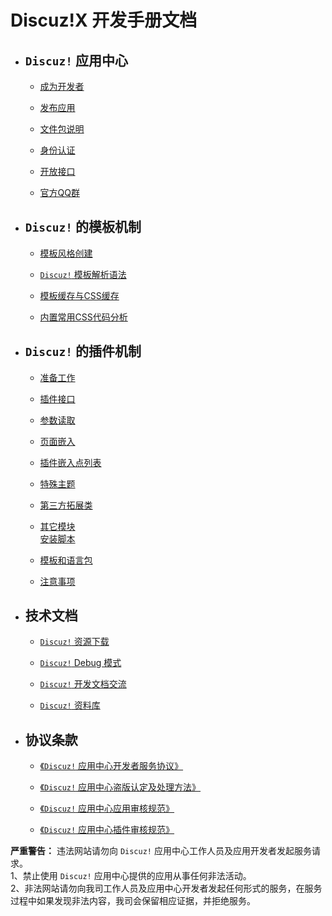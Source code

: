 # Discuz!X 开发手册文档
- ## `Discuz!` 应用中心

    - [成为开发者](?ac=document&page=faq)

    - [发布应用](?ac=document&page=faq_addon)

    - [文件包说明](?ac=document&page=faq_zip)

    - [身份认证](?ac=document&page=faq_certification)

    - [开放接口](?ac=document&page=faq_api)

    - [官方QQ群](?ac=document&page=qqgroup)


- ## `Discuz!` 的模板机制

    - [模板风格创建](?ac=document&page=dev_template)

    - [`Discuz!` 模板解析语法](?ac=document&page=template_coderule)

    - [模板缓存与CSS缓存](?ac=document&page=template_css)

    - [内置常用CSS代码分析 ](?ac=document&page=template_sample)


- ## `Discuz!` 的插件机制

    - [准备工作](?ac=document&page=dev_plugin)

    - [插件接口](?ac=document&page=plugin_module)

    - [参数读取](?ac=document&page=plugin_vars)

    - [页面嵌入](?ac=document&page=plugin_hook)

    - [插件嵌入点列表](?ac=document&page=plugin_hooklist)

    - [特殊主题](?ac=document&page=plugin_specialthread)

    - [第三方拓展类](?ac=document&page=plugin_classes)

    - [其它模块](?ac=document&page=plugin_other_module)  
[安装脚本](?ac=document&page=plugin_install)

    - [模板和语言包](?ac=document&page=plugin_language)

    - [注意事项](?ac=document&page=plugin_notice)


- ## 技术文档

    - [`Discuz!` 资源下载](?ac=document&page=download)

    - [`Discuz!` Debug 模式](?ac=document&page=debug)

    - [`Discuz!` 开发文档交流](https://www.dismall.com/forum-49-1.html)

    - [`Discuz!` 资料库](https://addon.dismall.com/library/)


- ## 协议条款

    - [《`Discuz!` 应用中心开发者服务协议》](?ac=document&page=agreement)

    - [《`Discuz!` 应用中心盗版认定及处理方法》](?ac=document&page=piracy)

    - [《`Discuz!` 应用中心应用审核规范》](?ac=document&page=audit)

    - [《`Discuz!` 应用中心插件审核规范》](?ac=document&page=audit_plugin)



**严重警告：** 违法网站请勿向 `Discuz!` 应用中心工作人员及应用开发者发起服务请求。  
 1、禁止使用 `Discuz!` 应用中心提供的应用从事任何非法活动。  
 2、非法网站请勿向我司工作人员及应用中心开发者发起任何形式的服务，在服务过程中如果发现非法内容，我司会保留相应证据，并拒绝服务。

